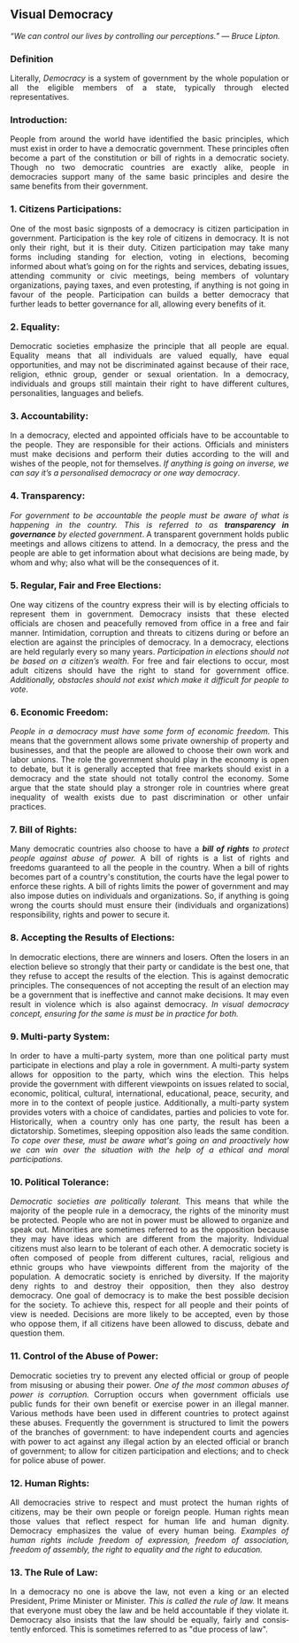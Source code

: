 ## Visual Democracy
<i>“We can control our lives by controlling our perceptions.” — Bruce Lipton.</i>

<h3>Definition</h3>
<p align="justify">Literally, <i>Democracy</i> is a system of government by the whole population or all the eligible members of a state, typically through elected representatives.</p>
<h3>Introduction:</h3>
<p align="justify">People from around the world have identified the basic principles, which must exist in order to have a democratic government. These principles often become a part of the constitution or bill of rights in a democratic society. Though no two democratic countries are exactly alike, people in democracies support many of the same basic principles and desire the same benefits from their government.</p>
<h3>1. Citizens Participations:</h3>
<p align="justify">One of the most basic signposts of a democracy is citizen participation in government. Participation is the key role of citizens in democracy. It is not only their right, but it is their duty. Citizen participation may take many forms including standing for election, voting in elections, becoming informed about what’s going on for the rights and services, debating issues, attending community or civic meetings, being members of voluntary organizations, paying taxes, and even protesting, if anything is not going in favour of the people. Participation can builds a better democracy that further leads to better governance for all, allowing every benefits of it.</p>
<h3>2. Equality:</h3>
<p align="justify">Democratic societies emphasize the principle that all people are equal. Equality means that all individuals are valued equally, have equal opportunities, and may not be discriminated against because of their race, religion, ethnic group, gender or sexual orientation. In a democracy, individuals and groups still maintain their right to have different cultures, personalities, languages and beliefs.</p>
<h3>3. Accountability:</h3>
<p align="justify">In a democracy, elected and appointed officials have to be accountable to the people. They are responsible for their actions. Officials and ministers must make decisions and perform their duties according to the will and wishes of the people, not for themselves. <i>If anything is going on inverse, we can say it’s a personalised democracy or one way democracy</i>.</p>
<h3>4. Transparency:</h3>
<p align="justify"><i>For government to be accountable the people must be aware of what is happening in the country. This is referred to as <b>transparency in governance</b> by elected government</i>. A transparent government holds public meetings and allows citizens to attend. In a democracy, the press and the people are able to get information about what decisions are being made, by whom and why; also what will be the consequences of it.</p>
<h3>5. Regular, Fair and Free Elections:</h3>
<p align="justify">One way citizens of the country express their will is by electing officials to represent them in government. Democracy insists that these elected officials are chosen and peacefully removed from office in a free and fair manner. Intimidation, corruption and threats to citizens during or before an election are against the principles of democracy. In a democracy, elections are held regularly every so many years. <i>Participation in elections should not be based on a citizen’s wealth</i>. For free and fair elections to occur, most adult citizens should have the right to stand for government office. <i>Additionally, obstacles should not exist which make it difficult for people to vote</i>.</p>
<h3>6. Economic Freedom:</h3>
<p align="justify"><i>People in a democracy must have some form of economic freedom.</i> This means that the government allows some private ownership of property and businesses, and that the people are allowed to choose their own work and labor unions. The role the government should play in the economy is open to debate, but it is generally accepted that free markets should exist in a democracy and the state should not totally control the economy. Some argue that the state should play a stronger role in countries where great inequality of wealth exists due to past discrimination or other unfair practices.</p>
<h3>7. Bill of Rights:</h3>
<p align="justify">Many democratic countries also choose to have a <i><b>bill of rights</b> to protect people against abuse of power.</i> A bill of rights is a list of rights and freedoms guaranteed to all the people in the country. When a bill of rights becomes part of a country's constitution, the courts have the legal power to enforce these rights. A bill of rights limits the power of government and may also impose duties on individuals and organizations. So, if anything is going wrong the courts should must ensure their (individuals and organizations) responsibility, rights and power to secure it.</p>
<h3>8. Accepting the Results of Elections:</h3>
<p align="justify">In democratic elections, there are winners and losers. Often the losers in an election believe so strongly that their party or candidate is the best one, that they refuse to accept the results of the election. This is against democratic principles. The consequences of not accepting the result of an election may be a government that is ineffective and cannot make decisions. It may even result in violence which is also against democracy. <i>In visual democracy concept, ensuring for the same is must be in practice for both.</i></p>
<h3>9. Multi-party System:</h3>
<p align="justify">In order to have a multi-party system, more than one political party must participate in elections and play a role in government. A multi-party system allows for opposition to the party, which wins the election. This helps provide the government with different viewpoints on issues related to social, economic, political, cultural, international, educational, peace, security, and more in to the context of people justice. Additionally, a multi-party system provides voters with a choice of candidates, parties and policies to vote for. Historically, when a country only has one party, the result has been a dictatorship. Sometimes, sleeping opposition also leads the same condition. <i>To cope over these, must be aware what's going on and proactively how we can win over the situation with the help of a ethical and moral participations.</i></p>
<h3>10. Political Tolerance:</h3>
<p align="justify"><i>Democratic societies are politically tolerant.</i> This means that while the majority of the people rule in a democracy, the rights of the minority must be protected. People who are not in power must be allowed to organize and speak out. Minorities are sometimes referred to as the opposition because they may have ideas which are different from the majority. Individual citizens must also learn to be tolerant of each other. A democratic society is often composed of people from different cultures, racial, religious and ethnic groups who have viewpoints different from the majority of the population. A democratic society is enriched by diversity. If the majority deny rights to and destroy their opposition, then they also destroy democracy. One goal of democracy is to make the best possible decision for the society. To achieve this, respect for all people and their points of view is needed. Decisions are more likely to be accepted, even by those who oppose them, if all citizens have been allowed to discuss, debate and question them.</p>
<h3>11. Control of the Abuse of Power:</h3>
<p align="justify">Democratic societies try to prevent any elected official or group of people from misusing or abusing their power. <i>One of the most common abuses of power is corruption.</i> Corruption occurs when government officials use public funds for their own benefit or exercise power in an illegal manner. Various methods have been used in different countries to protect against these abuses. Frequently the government is structured to limit the powers of the branches of government: to have independent courts and agencies with power to act against any illegal action by an elected official or branch of government; to allow for citizen participation and elections; and to check for police abuse of power.</p>
<h3>12. Human Rights:</h3>
<p align="justify">All democracies strive to respect and must protect the human rights of citizens, may be their own people or foreign people. Human rights mean those values that reflect respect for human life and human dignity. Democracy emphasizes the value of every human being. <i>Examples of human rights include freedom of expression, freedom of association, freedom of assembly, the right to equality and the right to education.</i></p>
<h3>13. The Rule of Law:</h3>
<p align="justify">In a democracy no one is above the law, not even a king or an elected President, Prime Minister or Minister. <i>This is called the rule of law.</i> It means that everyone must obey the law and be held accountable if they violate it. Democracy also insists that the law should be equally, fairly and consis­tently enforced. This is sometimes referred to as "due process of law".</p>
